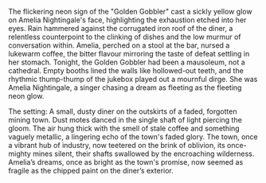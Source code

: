 The flickering neon sign of the "Golden Gobbler" cast a sickly yellow glow on Amelia Nightingale's face, highlighting the exhaustion etched into her eyes.  Rain hammered against the corrugated iron roof of the diner, a relentless counterpoint to the clinking of dishes and the low murmur of conversation within.  Amelia, perched on a stool at the bar, nursed a lukewarm coffee, the bitter flavour mirroring the taste of defeat settling in her stomach.  Tonight, the Golden Gobbler had been a mausoleum, not a cathedral.  Empty booths lined the walls like hollowed-out teeth, and the rhythmic thump-thump of the jukebox played out a mournful dirge.  She was Amelia Nightingale, a singer chasing a dream as fleeting as the fleeting neon glow.


The setting:  A small, dusty diner on the outskirts of a faded, forgotten mining town.  Dust motes danced in the single shaft of light piercing the gloom.  The air hung thick with the smell of stale coffee and something vaguely metallic, a lingering echo of the town's faded glory.  The town, once a vibrant hub of industry, now teetered on the brink of oblivion, its once-mighty mines silent, their shafts swallowed by the encroaching wilderness.  Amelia’s dreams, once as bright as the town's promise, now seemed as fragile as the chipped paint on the diner’s exterior.
